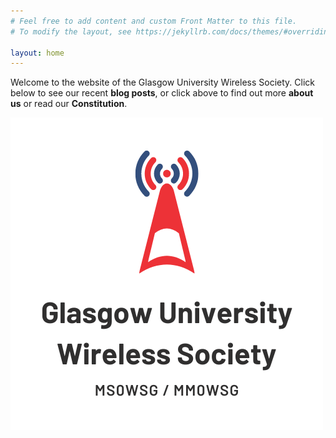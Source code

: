 ```yaml
---
# Feel free to add content and custom Front Matter to this file.
# To modify the layout, see https://jekyllrb.com/docs/themes/#overriding-theme-defaults

layout: home
---
```

Welcome to the website of the Glasgow University Wireless Society. Click below to see our recent **blog posts**, or click above to find out more **about us** or read our **Constitution**.

![GUWS logo](images/logo.png)